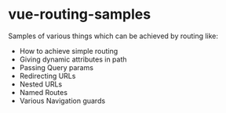 # vue-routing-samples
Samples of various things which can be achieved by routing like:
- How to achieve simple routing
- Giving dynamic attributes in path
- Passing Query params
- Redirecting URLs
- Nested URLs
- Named Routes
- Various Navigation guards
